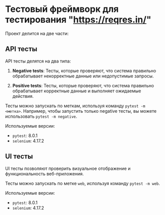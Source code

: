 # Тестовый фреймворк для тестирования "https://reqres.in/"

Проект делится на две части:

## API тесты

API тесты делятся на два типа:

1. **Negative tests**: Тесты, которые проверяют, что система правильно обрабатывает некорректные данные или недопустимые запросы.

2. **Positive tests**: Тесты, которые проверяют, что система правильно обрабатывает корректные данные и выполняет ожидаемые действия.

Тесты можно запускать по меткам, используя команду `pytest -m <метка>`. Например, чтобы запустить только negative тесты, вы можете использовать `pytest -m negative`.

Используемые версии:
- `pytest`: 8.0.1
- `selenium`: 4.17.2

## UI тесты

UI тесты позволяют проверить визуальное отображение и функциональность веб-приложения.

Тесты можно запускать по метке `web`, используя команду `pytest -m web`.

Используемые версии:
- `pytest`: 8.0.1
- `selenium`: 4.17.2
